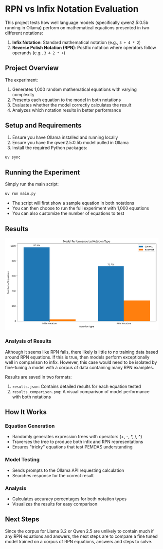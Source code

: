 # RPN vs Infix Notation Evaluation

This project tests how well language models (specifically qwen2.5:0.5b running in Ollama) perform on mathematical equations presented in two different notations:

1. **Infix Notation**: Standard mathematical notation (e.g., `3 + 4 * 2`)
2. **Reverse Polish Notation (RPN)**: Postfix notation where operators follow operands (e.g., `3 4 2 * +`)

## Project Overview

The experiment:
1. Generates 1,000 random mathematical equations with varying complexity
2. Presents each equation to the model in both notations
3. Evaluates whether the model correctly calculates the result
4. Analyzes which notation results in better performance

## Setup and Requirements

1. Ensure you have Ollama installed and running locally
2. Ensure you have the qwen2.5:0.5b model pulled in Ollama
3. Install the required Python packages:

```bash
uv sync
```

## Running the Experiment

Simply run the main script:

```bash
uv run main.py
```

- The script will first show a sample equation in both notations
- You can then choose to run the full experiment with 1,000 equations
- You can also customize the number of equations to test

## Results
![Results Comparison](./results_comparison.png)

### Anslysis of Results
Although it seems like RPN fails, there likely is little to no training data based around RPN equations. If this is true, then models perform exceptionally well in comparison to infix. However, this case would need to be isolated by fine-tuning a model with a corpus of data containing many RPN examples.

Results are saved in two formats:
1. `results.json`: Contains detailed results for each equation tested
2. `results_comparison.png`: A visual comparison of model performance with both notations


## How It Works

### Equation Generation
- Randomly generates expression trees with operators (+, -, *, /, ^)
- Traverses the tree to produce both infix and RPN representations
- Ensures "tricky" equations that test PEMDAS understanding

### Model Testing
- Sends prompts to the Ollama API requesting calculation
- Searches response for the correct result

### Analysis
- Calculates accuracy percentages for both notation types
- Visualizes the results for easy comparison

## Next Steps
Since the corpus for Llama 3.2 or Qwen 2.5 are unlikely to contain much if any RPN equations and answers, the next steps are to compare a fine tuned model trained on a corpus of RPN equations, answers and steps to solve.

